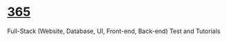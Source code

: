 # [365](https://databitty.github.io/365)

Full-Stack (Website, Database, UI, Front-end, Back-end) Test and Tutorials

